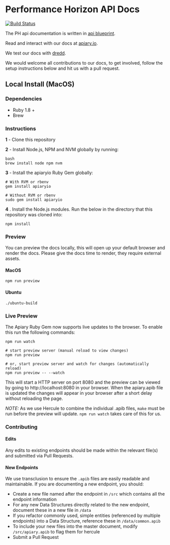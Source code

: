 # Performance Horizon API Docs

[![Build Status](https://travis-ci.org/PerformanceHorizonGroup/apidocs.svg?branch=master)](https://travis-ci.org/PerformanceHorizonGroup/apidocs)

The PH api documentation is written in [api blueprint](https://apiblueprint.org/).

Read and interact with our docs at [apiary.io](http://docs.performancehorizon.apiary.io/).

We test our docs with [dredd](http://dredd.readthedocs.io/en/latest/).

We would welcome all contributions to our docs, to get involved, follow the setup
instructions below and hit us with a pull request.

## Local Install (MacOS)

### Dependencies 

* Ruby 1.8 +
* Brew

### Instructions

**1** - Clone this repository

**2** - Install Node.js, NPM and NVM globally by running:

```
bash
brew install node npm nvm
```

**3**  - Install the apiaryio Ruby Gem globally:
```
# With RVM or rbenv
gem install apiaryio

# Without RVM or rbenv
sudo gem install apiaryio
```

**4** . Install the Node.js modules. Run the below in the directory that this repository was cloned into:
```
npm install
```

### Preview
You can preview the docs locally, this will open up your default browser and
render the docs. Please give the docs time to render, they require external assets.

#### MacOS
```
npm run preview
````

#### Ubuntu
```
./ubuntu-build
````

### Live Preview

The Apiary Ruby Gem now supports live updates to the browser. To enable this run the following commands:

```
npm run watch

# start preview server (manual reload to view changes)
npm run preview

# or, start preview server and watch for changes (automatically reload)
npm run preview -- --watch 
```

This will start a HTTP server on port 8080 and the preview can be viewed by going to http://localhost:8080 in your browser. When the apiary.apib file is updated the changes will appear in your browser after a short delay without reloading the page.

*NOTE:* As we use Hercule to combine the individual .apib files, `make` must be run before the preview will update. `npm run watch` takes care of this for us. 

### Contributing

#### Edits
Any edits to existing endpoints should be made within the relevant file(s) and submitted via Pull Requests.

#### New Endpoints
We use transclusion to ensure the `.apib` files are easily readable and maintainable. If you are 
documenting a new endpoint, you should:
 
* Create a new file named after the endpoint in `/src` which contains all the endpoint information
* For any new Data Structures directly related to the new endpoint, document these in a new file in `/data`
* If you refactor commonly used, simple entities (referenced by multiple endpoints) into a Data Structure,
reference these in `/data/common.apib`
* To include your new files into the master document, modify `/src/apiary.apib` to flag them for hercule
* Submit a Pull Request
